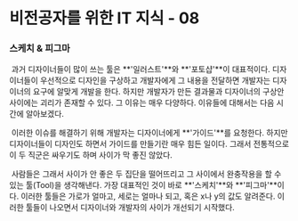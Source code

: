 # 비전공자를 위한 IT 지식 - 08



### 스케치 & 피그마

​	과거 디자이너들이 많이 쓰는 툴은 **'일러스트'**와 **'포토샵'**이 대표적이다. 디자이너들이 우선적으로 디자인을 구상하고 개발자에게 그 내용을 전달하면 개발자는 디자이너의 요구에 알맞게 개발을 한다. 하지만 개발자가 만든 결과물과 디자이너의 구상안 사이에는 괴리가 존재할 수 있다. 그 이유는 매우 다양하다. 이유들에 대해서는 다음 시간에 알아보겠다.

​	이러한 이슈를 해결하기 위해 개발자는 디자이너에게 **'가이드'**를 요청한다. 하지만 디자이너들이 디자인도 하면서 가이드를 만들기란 매우 힘든 일이다. 그래서 전통적으로 이 두 직군은 싸우기도 하며 사이가 막 좋진 않았다.

​	사람들은 그래서 사이가 안 좋은 두 집단을 떨어뜨리고 그 사이에서 완충작용을 할 수 있는 툴(Tool)을 생각해낸다. 가장 대표적인 것이 바로 **'스케치'**와 **'피그마'**이다. 이러한 툴들은 가로가 얼마고, 세로는 얼마나 되고, 혹은 x나 y의 값도 알려준다. 이러한 툴들이 나오면서 디자이너와 개발자의 사이가 개선되기 시작했다.